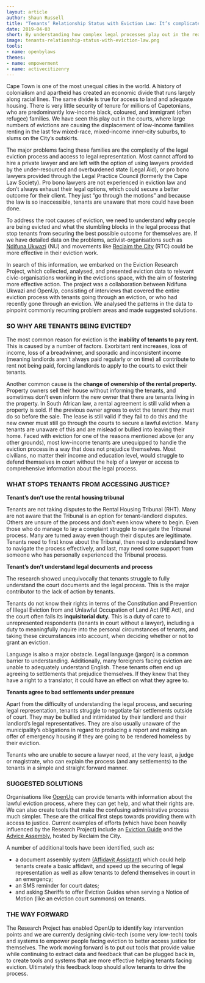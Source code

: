 ```yaml
---
layout: article
author: Shaun Russell
title: "Tenants’ Relationship Status with Eviction Law: It’s complicated."
date: 2019-04-03
short: By understanding how complex legal processes play out in the real world (not just in a textbook) we can design tools and systems that empower ordinary people to access justice in our courts.
image: tenants-relationship-status-with-eviction-law.png
tools:
- name: openbylaws
themes:
- name: empowerment
- name: activecitizenry
---
```


Cape Town is one of the most unequal cities in the world. A history of colonialism and apartheid has created an economic divide that runs largely along racial lines. The same divide is true for access to land and adequate housing. There is very little security of tenure for millions of Capetonians, who are predominantly low-income black, coloured, and immigrant (often refugee) families. We have seen this play out in the courts, where large numbers of evictions are causing the displacement of low-income families renting in the last few mixed-race, mixed-income inner-city suburbs, to slums on the City’s outskirts.

The major problems facing these families are the complexity of the legal eviction process and access to legal representation. Most cannot afford to hire a private lawyer and are left with the option of using lawyers provided by the under-resourced and overburdened state (Legal Aid), or pro bono lawyers provided through the Legal Practice Council (formerly the Cape Law Society). Pro bono lawyers are not experienced in eviction law and don’t always exhaust their legal options, which could secure a better outcome for their client. They just “go through the motions” and because the law is so inaccessible, tenants are unaware that more could have been done. 

To address the root causes of eviction, we need to understand **why** people are being evicted and what the stumbling blocks in the legal process that stop tenants from securing the best possible outcome for themselves are. If we have detailed data on the problems, activist-organisations such as <a href="http://nu.org.za/" target="_blank">Ndifuna Ukwazi</a> (NU) and movements like <a href="http://reclaimthecity.org.za/" target="_blank">Reclaim the City</a> (RTC) could be more effective in their eviction work. 

In search of this information, we embarked on the Eviction Research Project, which collected, analysed, and presented eviction data to relevant civic-organisations working in the evictions space, with the aim of fostering more effective action. The project was a collaboration between Ndifuna Ukwazi and OpenUp, consisting of interviews that covered the entire eviction process with tenants going through an eviction, or who had recently gone through an eviction. We analysed the patterns in the data to pinpoint commonly recurring problem areas and made suggested solutions.

### SO WHY ARE TENANTS BEING EVICTED?

The most common reason for eviction is the **inability of tenants to pay rent.** This is caused by a number of factors. Exorbitant rent increases, loss of income, loss of a breadwinner, and sporadic and inconsistent income (meaning landlords aren’t always paid regularly or on time) all contribute to rent not being paid, forcing landlords to apply to the courts to evict their tenants. 

Another common cause is the **change of ownership of the rental property.** Property owners sell their house without informing the tenants, and sometimes don’t even inform the new owner that there are tenants living in the property. In South African law, a rental agreement is still valid when a property is sold. If the previous owner agrees to evict the tenant they must do so before the sale. The lease is still valid if they fail to do this and the new owner must still go through the courts to secure a lawful eviction. Many tenants are unaware of this and are mislead or bullied into leaving their home.
Faced with eviction for one of the reasons mentioned above (or any other grounds), most low-income tenants are unequipped to handle the eviction process in a way that does not prejudice themselves. Most civilians, no matter their income and education level, would struggle to defend themselves in court without the help of a lawyer or access to comprehensive information about the legal process. 

### WHAT STOPS TENANTS FROM ACCESSING JUSTICE?

**Tenant’s don’t use the rental housing tribunal**

Tenants are not taking disputes to the Rental Housing Tribunal (RHT). Many are not aware that the Tribunal is an option for tenant-landlord disputes. Others are unsure of the process and don't even know where to begin. Even those who do manage to lay a complaint struggle to navigate the Tribunal process. Many are turned away even though their disputes are legitimate. Tenants need to first know about the Tribunal, then need to understand how to navigate the process effectively, and last, may need some support from someone who has personally experienced the Tribunal process. 

**Tenant’s don’t understand legal documents and process**

The research showed unequivocally that tenants struggle to fully understand the court documents and the legal process. This is the major contributor to the lack of action by tenants.

Tenants do not know their rights in terms of the Constitution and Prevention of Illegal Eviction from and Unlawful Occupation of Land Act (PIE Act), and the court often fails its **inquisitorial duty.** This is a duty of care to unrepresented respondents (tenants in court without a lawyer), including a duty to meaningfully inquire into the personal circumstances of tenants, and taking these circumstances into account, when deciding whether or not to grant an eviction. 

Language is also a major obstacle. Legal language (jargon) is a common barrier to understanding. Additionally, many foreigners facing eviction are unable to adequately understand English. These tenants often end up agreeing to settlements that prejudice themselves. If they knew that they have a right to a translator, it could have an effect on what they agree to.

**Tenants agree to bad settlements under pressure**

Apart from the difficulty of understanding the legal process, and securing legal representation, tenants struggle to negotiate fair settlements outside of court. They may be bullied and intimidated by their landlord and their landlord’s legal representatives. They are also usually unaware of the municipality’s obligations in regard to producing a report and making an offer of emergency housing if they are going to be rendered homeless by their eviction. 

Tenants who are unable to secure a lawyer need, at the very least, a judge or magistrate, who can explain the process (and any settlements) to the tenants in a simple and straight forward manner. 

### SUGGESTED SOLUTIONS

Organisations like <a href="https://openup.org.za/" target="_blank">OpenUp</a> can provide tenants with information about the lawful eviction process, where they can get help, and what their rights are. We can also create tools that make the confusing administrative process much simpler. These are the critical first steps towards providing them with access to justice. Current examples of efforts (which have been heavily influenced by the Research Project) include an <a href="https://evictions.org.za/" target="_blank">Eviction Guide</a> and the <a href="http://reclaimthecity.org.za/transitional-housing/" target="_blank">Advice Assembly</a>, hosted by Reclaim the City.

A number of additional tools have been identified, such as:

- a document assembly system <a href="http://affidavit.evictions.org.za/" target="_blank">(Affidavit Assistant)</a> which could help tenants create a basic affidavit, and speed up the securing of legal representation as well as allow tenants to defend themselves in court in an emergency; 
- an SMS reminder for court dates; 
- and asking Sheriffs to offer Eviction Guides when serving a Notice of Motion (like an eviction court summons) on tenants. 

### THE WAY FORWARD

The Research Project has enabled OpenUp to identify key intervention points and we are currently designing civic-tech (some very low-tech) tools and systems to empower people facing eviction to better access justice for themselves. The work moving forward is to put out tools that provide value while continuing to extract data and feedback that can be plugged back in, to create tools and systems that are more effective helping tenants facing eviction. Ultimately this feedback loop should allow tenants to drive the process. 
